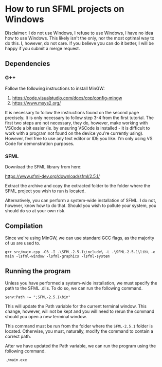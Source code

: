# How to run SFML projects on Windows

Disclaimer: I do not use Windows, I refuse to use Windows, I have no idea 
how to use Windows. This likely isn't the only, nor the most optimal way
to do this. I, however, do not care. If you believe you can do it better,
I will be happy if you submit a merge request.

## Dependencies

### G++

Follow the following instructions to install MinGW:

1) https://code.visualstudio.com/docs/cpp/config-mingw
2) https://www.msys2.org/

It is necessary to follow the instructions found on the second page 
precisely. It is only necessary to follow step 3-4 from the first tutorial.
The first two steps are not necessary, they do, however, make working
with VSCode a bit easier (ie. by ensuring VSCode is installed - it is
difficult to work with a program not found on the device you're currently
using). However, feel free to use any text editor or IDE you like.
I'm only using VS Code for demonstration purposes.

### SFML

Download the SFML library from here: 

https://www.sfml-dev.org/download/sfml/2.5.1/

Extract the archive and copy the extracted folder to the folder where
the SFML project you wish to run is located.

Alternatively, you can perform a system-wide installation of SFML. I do not,
however, know how to do that. Should you wish to pollute your system, you
should do so at your own risk.

## Compilation

Since we're using MinGW, we can use standard GCC flags, as the majority
of us are used to.

```
g++ src/main.cpp -O3 -I .\SFML-2.5.1\include\ -L .\SFML-2.5.1\lib\ -o main -lsfml-window -lsfml-graphics -lsfml-system
```

## Running the program

Unless you have performed a system-wide installation, we must specify
the path to the SFML .dlls. To do so, we can run the following command.

```
$env:Path += ";SFML-2.5.1\bin"
```

This will update the Path variable for the current terminal window.
This change, however, will not be kept and you will need to rerun
the command should you open a new terminal window.

This command must be run from the folder where the `SFML-2.5.1` folder
is located. Otherwise, you must, naturally, modify the command to contain
a correct path.

After we have updated the Path variable, we can run the program using
the following command.

```
./main.exe
```
